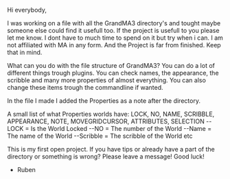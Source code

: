 Hi everybody,

I was working on a file with all the GrandMA3 directory's and tought maybe someone else could find it usefull too.
If the project is usefull to you please let me know.
I dont have to much time to spend on it but try when i can.
I am not affiliated with MA in any form.
And the Project is far from finished. Keep that in mind.


What can you do with the file structure of GrandMA3?
You can do a lot of different things trough plugins.
You can check names, the appearance, the scribble and many more properties of almost everything.
You can also change these items trough the commandline if wanted.

In the file I made I added the Properties as a note after the directory.

A small list of what Properties worlds have:
LOCK, NO, NAME, SCRIBBLE, APPEARANCE, NOTE, MOVEGRIDCURSOR, ATTRIBUTES, SELECTION
--LOCK     = Is the World Locked
--NO       = The number of the World
--Name     = The name of the World
--Scribble = The scribble of the World
etc

This is my first open project. If you have tips or already have a part of the directory or something is wrong? Please leave a message!
Good luck!
- Ruben
